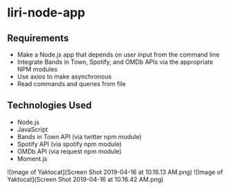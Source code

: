 # liri-node-app

## Requirements
- Make a Node.js app that depends on user input from the command line
- Integrate Bands in Town, Spotify, and OMDb APIs via the appropriate NPM modules
- Use axios to make asynchronous
- Read commands and queries from file

## Technologies Used
- Node.js
- JavaScript
- Bands in Town API (via twitter npm module)
- Spotify API (via spotify npm module)
- OMDb API (via request npm module)
- Moment.js

![Image of Yaktocat](Screen Shot 2019-04-16 at 10.16.13 AM.png)
![Image of Yaktocat](Screen Shot 2019-04-16 at 10.16.42 AM.png)